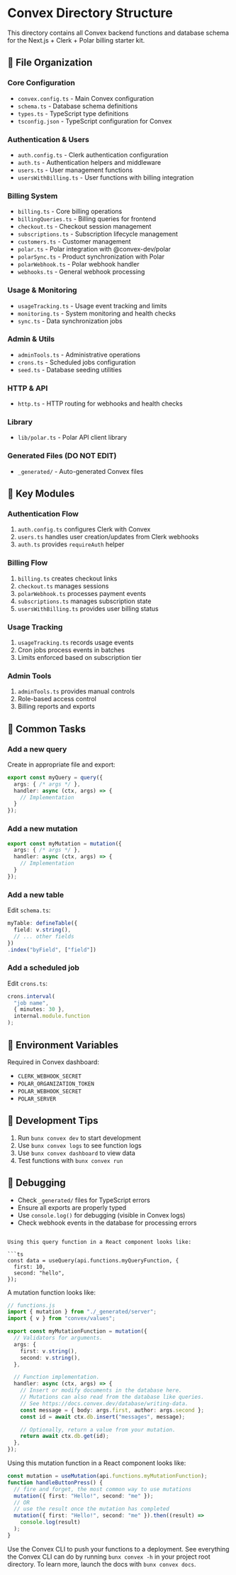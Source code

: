 # Convex Directory Structure

This directory contains all Convex backend functions and database schema for the Next.js + Clerk + Polar billing starter kit.

## 📁 File Organization

### Core Configuration
- `convex.config.ts` - Main Convex configuration
- `schema.ts` - Database schema definitions
- `types.ts` - TypeScript type definitions
- `tsconfig.json` - TypeScript configuration for Convex

### Authentication & Users
- `auth.config.ts` - Clerk authentication configuration
- `auth.ts` - Authentication helpers and middleware
- `users.ts` - User management functions
- `usersWithBilling.ts` - User functions with billing integration

### Billing System
- `billing.ts` - Core billing operations
- `billingQueries.ts` - Billing queries for frontend
- `checkout.ts` - Checkout session management
- `subscriptions.ts` - Subscription lifecycle management
- `customers.ts` - Customer management
- `polar.ts` - Polar integration with @convex-dev/polar
- `polarSync.ts` - Product synchronization with Polar
- `polarWebhook.ts` - Polar webhook handler
- `webhooks.ts` - General webhook processing

### Usage & Monitoring
- `usageTracking.ts` - Usage event tracking and limits
- `monitoring.ts` - System monitoring and health checks
- `sync.ts` - Data synchronization jobs

### Admin & Utils
- `adminTools.ts` - Administrative operations
- `crons.ts` - Scheduled jobs configuration
- `seed.ts` - Database seeding utilities

### HTTP & API
- `http.ts` - HTTP routing for webhooks and health checks

### Library
- `lib/polar.ts` - Polar API client library

### Generated Files (DO NOT EDIT)
- `_generated/` - Auto-generated Convex files

## 🔑 Key Modules

### Authentication Flow
1. `auth.config.ts` configures Clerk with Convex
2. `users.ts` handles user creation/updates from Clerk webhooks
3. `auth.ts` provides `requireAuth` helper

### Billing Flow
1. `billing.ts` creates checkout links
2. `checkout.ts` manages sessions
3. `polarWebhook.ts` processes payment events
4. `subscriptions.ts` manages subscription state
5. `usersWithBilling.ts` provides user billing status

### Usage Tracking
1. `usageTracking.ts` records usage events
2. Cron jobs process events in batches
3. Limits enforced based on subscription tier

### Admin Tools
1. `adminTools.ts` provides manual controls
2. Role-based access control
3. Billing reports and exports

## 🚀 Common Tasks

### Add a new query
Create in appropriate file and export:
```typescript
export const myQuery = query({
  args: { /* args */ },
  handler: async (ctx, args) => {
    // Implementation
  }
});
```

### Add a new mutation
```typescript
export const myMutation = mutation({
  args: { /* args */ },
  handler: async (ctx, args) => {
    // Implementation
  }
});
```

### Add a new table
Edit `schema.ts`:
```typescript
myTable: defineTable({
  field: v.string(),
  // ... other fields
})
.index("byField", ["field"])
```

### Add a scheduled job
Edit `crons.ts`:
```typescript
crons.interval(
  "job name",
  { minutes: 30 },
  internal.module.function
);
```

## 🔧 Environment Variables

Required in Convex dashboard:
- `CLERK_WEBHOOK_SECRET`
- `POLAR_ORGANIZATION_TOKEN`
- `POLAR_WEBHOOK_SECRET`
- `POLAR_SERVER`

## 📝 Development Tips

1. Run `bunx convex dev` to start development
2. Use `bunx convex logs` to see function logs
3. Use `bunx convex dashboard` to view data
4. Test functions with `bunx convex run`

## 🐛 Debugging

- Check `_generated/` files for TypeScript errors
- Ensure all exports are properly typed
- Use `console.log()` for debugging (visible in Convex logs)
- Check webhook events in the database for processing errors
```

Using this query function in a React component looks like:

```ts
const data = useQuery(api.functions.myQueryFunction, {
  first: 10,
  second: "hello",
});
```

A mutation function looks like:

```ts
// functions.js
import { mutation } from "./_generated/server";
import { v } from "convex/values";

export const myMutationFunction = mutation({
  // Validators for arguments.
  args: {
    first: v.string(),
    second: v.string(),
  },

  // Function implementation.
  handler: async (ctx, args) => {
    // Insert or modify documents in the database here.
    // Mutations can also read from the database like queries.
    // See https://docs.convex.dev/database/writing-data.
    const message = { body: args.first, author: args.second };
    const id = await ctx.db.insert("messages", message);

    // Optionally, return a value from your mutation.
    return await ctx.db.get(id);
  },
});
```

Using this mutation function in a React component looks like:

```ts
const mutation = useMutation(api.functions.myMutationFunction);
function handleButtonPress() {
  // fire and forget, the most common way to use mutations
  mutation({ first: "Hello!", second: "me" });
  // OR
  // use the result once the mutation has completed
  mutation({ first: "Hello!", second: "me" }).then((result) =>
    console.log(result)
  );
}
```

Use the Convex CLI to push your functions to a deployment. See everything
the Convex CLI can do by running `bunx convex -h` in your project root
directory. To learn more, launch the docs with `bunx convex docs`.
